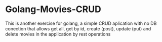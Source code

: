# Golang-Movies-CRUD

This is another exercise for golang, a simple CRUD aplication with no DB conection that allows get all, get by id, create (post), update (put) and delete movies in the application by rest operations 
